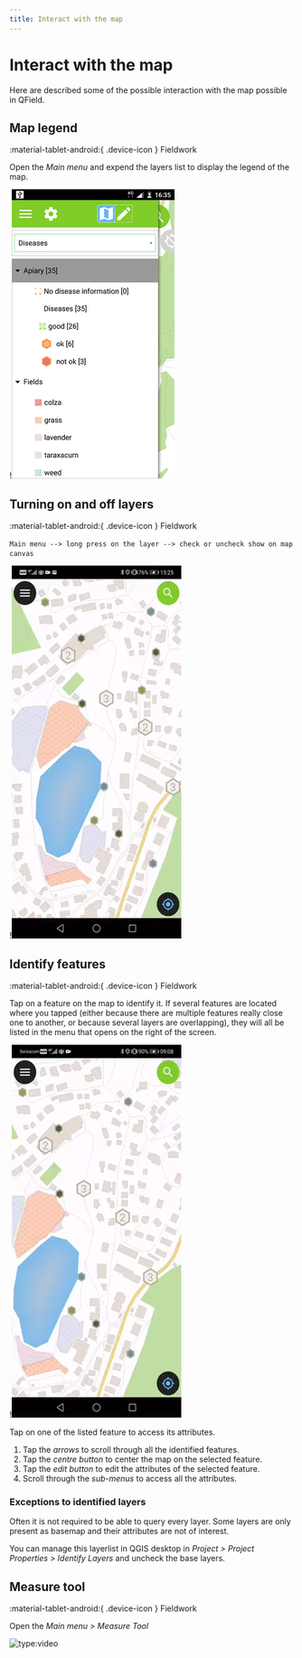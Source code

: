 ```yaml
---
title: Interact with the map
---
```


# Interact with the map

Here are described some of the possible interaction with the map possible in QField.

## Map legend
:material-tablet-android:{ .device-icon } Fieldwork

Open the *Main menu* and expend the layers list to display the legend
of the map.

!![](../assets/images/user-guide_legend.png)

## Turning on and off layers
:material-tablet-android:{ .device-icon } Fieldwork

`Main menu --> long press on the layer --> check or uncheck show on map canvas`

!![](../assets/images/turning_on_off.webp)

## Identify features
:material-tablet-android:{ .device-icon } Fieldwork

Tap on a feature on the map to identify it. If several features are
located where you tapped (either because there are multiple features
really close one to another, or because several layers are overlapping),
they will all be listed in the menu that opens on the right of the
screen.

!![](../assets/images/identify_features.webp)

Tap on one of the listed feature to access its attributes.

1.  Tap the *arrows* to scroll through all the identified features.
2.  Tap the *centre button* to center the map on the selected feature.
3.  Tap the *edit button* to edit the attributes of the selected
    feature.
4.  Scroll through the *sub-menus* to access all the attributes.

### Exceptions to identified layers

Often it is not required to be able to query every layer. Some layers
are only present as basemap and their attributes are not of interest.

You can manage this layerlist in QGIS desktop in
*Project > Project Properties > Identify Layers* and uncheck the base layers.

## Measure tool
:material-tablet-android:{ .device-icon } Fieldwork

Open the *Main menu > Measure Tool*

![type:video](https://player.vimeo.com/video/499565725)
